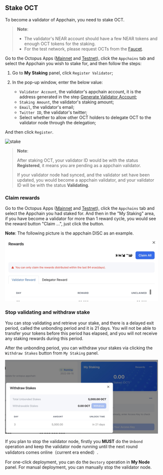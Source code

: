 ## Stake OCT

To become a validator of Appchain, you need to stake OCT.

> **Note**: 
>
> * The validator's NEAR account should have a few NEAR tokens and enough OCT tokens for the staking.
> * For the test network, please request OCTs from the [Faucet](https://faucet.testnet.oct.network/).

Go to the Octopus Apps ([Mainnet](https://mainnet.oct.network) and [Testnet](https://testnet.oct.network)), click the `Appchains` tab and select the Appchain you wish to stake for, and then follow the steps:

1. Go to **My Staking** panel, click `Register Validator`;

2. In the pop-up window, enter the below value:
    * `Validator Account`, the validator's appchain account, it is the address generated in the step [Generate Validator Account](./validator-generate-keys.md);
    * `Staking Amount`, the validator's staking amount;
    * `Email`, the validator's email;
    * `Twitter ID`, the validator's twitter;
    * Select whether to allow other OCT holders to delegate OCT to the validator node through the delegation;
 
And then click `Register`. 

![stake](../images/maintain/validator_stake.jpg)

> **Note**: 
>
> After staking OCT,  your validator ID would be with the status **Registered**, it means you are pending as a appchain validator. 
>
> If your validator node had synced, and the validator set have been updated,  you would become a appchain validator, and your validator ID will be with the status **Validating**.

### Claim rewards

Go to the Octopus Apps ([Mainnet](https://mainnet.oct.network) and [Testnet](https://testnet.oct.network)), click the `Appchains` tab and select the Appchain you had staked for. And then in the "My Staking" area, if you have become a validator for more than 1 reward cycle, you would see the reward button "Claim ...", just click the button.

**Note**: The following picture is the appchain DISC as an example.

![claim](../images/maintain/validator_claim_rewards.jpg)

### Stop validating and withdraw stake

You can stop validating and retrieve your stake, and there is a delayed exit period, called the unbonding period and it is 21 days. You will not be able to transfer your tokens before this period has elapsed, and you will not receive any staking rewards during this period.

After the unbonding period, you can withdraw your stakes via clicking the `Withdraw Stakes` button from `My Staking` panel.

![withdraw stakes](../images/maintain/withdraw_stakes.jpg)

If you plan to stop the validator node, firstly you **MUST** do the `Unbond` operation and keep the validator node running until the next round validators comes online（current era ended）.

For one-click deployment, you can do the `Destory` operation in **My Node** panel. For manual deployment, you can manually stop the validator node.